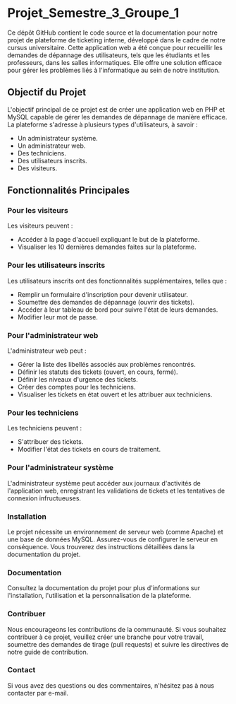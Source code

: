 # Projet_Semestre_3_Groupe_1

Ce dépôt GitHub contient le code source et la documentation pour notre projet de plateforme de ticketing interne, développé dans le cadre de notre 
cursus universitaire. Cette application web a été conçue pour recueillir les demandes de dépannage des utilisateurs, tels que les étudiants et les 
professeurs, dans les salles informatiques. Elle offre une solution efficace pour gérer les problèmes liés à l'informatique au sein de notre institution.

## Objectif du Projet
L'objectif principal de ce projet est de créer une application web en PHP et MySQL capable de gérer les demandes de dépannage de manière efficace. 
La plateforme s'adresse à plusieurs types d'utilisateurs, à savoir :

- Un administrateur système.
- Un administrateur web.
- Des techniciens.
- Des utilisateurs inscrits.
- Des visiteurs.
  
## Fonctionnalités Principales
### Pour les visiteurs  
Les visiteurs peuvent :

- Accéder à la page d'accueil expliquant le but de la plateforme.
- Visualiser les 10 dernières demandes faites sur la plateforme.

### Pour les utilisateurs inscrits
Les utilisateurs inscrits ont des fonctionnalités supplémentaires, telles que :

- Remplir un formulaire d'inscription pour devenir utilisateur.
- Soumettre des demandes de dépannage (ouvrir des tickets).
- Accéder à leur tableau de bord pour suivre l'état de leurs demandes.
- Modifier leur mot de passe.
  
### Pour l'administrateur web
L'administrateur web peut :

- Gérer la liste des libellés associés aux problèmes rencontrés.
- Définir les statuts des tickets (ouvert, en cours, fermé).
- Définir les niveaux d'urgence des tickets.
- Créer des comptes pour les techniciens.
- Visualiser les tickets en état ouvert et les attribuer aux techniciens.

### Pour les techniciens
Les techniciens peuvent :

- S'attribuer des tickets.
- Modifier l'état des tickets en cours de traitement.

### Pour l'administrateur système
L'administrateur système peut accéder aux journaux d'activités de l'application web, enregistrant les validations de tickets et les tentatives de 
connexion infructueuses.

### Installation
Le projet nécessite un environnement de serveur web (comme Apache) et une base de données MySQL. Assurez-vous de configurer le serveur en conséquence. 
Vous trouverez des instructions détaillées dans la documentation du projet.

### Documentation
Consultez la documentation du projet pour plus d'informations sur l'installation, l'utilisation et la personnalisation de la plateforme.

### Contribuer
Nous encourageons les contributions de la communauté. Si vous souhaitez contribuer à ce projet, veuillez créer une branche pour votre travail, 
soumettre des demandes de tirage (pull requests) et suivre les directives de notre guide de contribution.

### Contact
Si vous avez des questions ou des commentaires, n'hésitez pas à nous contacter par e-mail.

